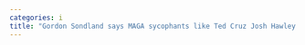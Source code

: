 ```yaml
---
categories: i
title: "Gordon Sondland says MAGA sycophants like Ted Cruz Josh Hawley and Marjorie Taylor Greene dont know how to manage Trump"
---
```

